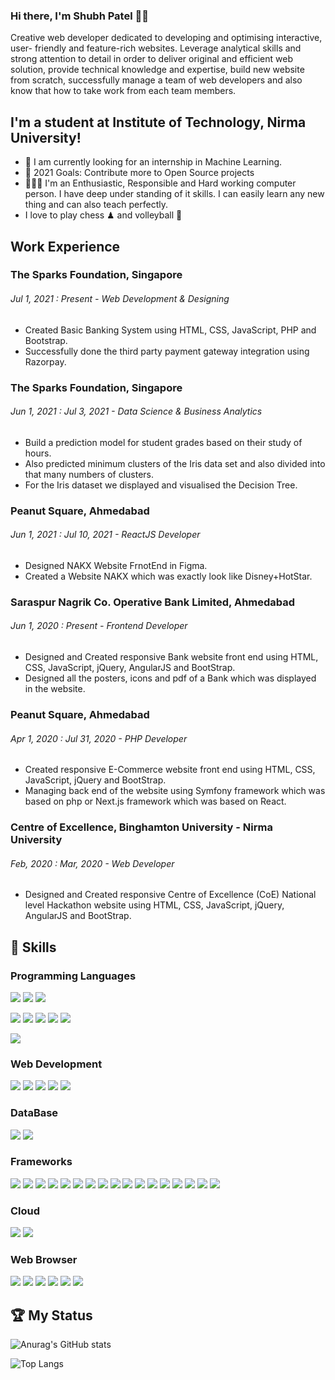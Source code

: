 <!--
**Shubh-Official/Shubh-Official** is a ✨ _special_ ✨ repository because its `README.md` (this file) appears on your GitHub profile.

Here are some ideas to get you started:

- 🔭 I’m currently working on ...
- 🌱 I’m currently learning ...
- 👯 I’m looking to collaborate on ...
- 🤔 I’m looking for help with ...
- 💬 Ask me about ...
- 📫 How to reach me: ...
- 😄 Pronouns: ...
- ⚡ Fun fact: ...
-->

### Hi there, I'm Shubh Patel 👋🏻
Creative web developer dedicated to developing and optimising interactive, user- friendly and feature-rich websites. Leverage analytical skills and strong attention to detail in order to deliver original and efficient web solution, provide technical knowledge and expertise, build new website from scratch, successfully manage a team of web developers and also know that how to take work from each team members.



## I'm a student at Institute of Technology, Nirma University!
- 🔭 I am currently looking for an internship in Machine Learning.
- 🥅 2021 Goals: Contribute more to Open Source projects
- 🧑🏻‍💻 I'm an Enthusiastic, Responsible and Hard working computer person. I have deep under standing of it skills. I can easily learn any new thing and can also teach perfectly.
- I love to play chess ♟ and volleyball 🏐



## Work Experience



### The Sparks Foundation, Singapore
###### Jul 1, 2021 : Present - Web Development & Designing
- Created Basic Banking System using HTML, CSS, JavaScript, PHP and Bootstrap.
- Successfully done the third party payment gateway integration using Razorpay.

### The Sparks Foundation, Singapore
###### Jun 1, 2021 : Jul 3, 2021 - Data Science & Business Analytics
- Build a prediction model for student grades based on their study of hours.
- Also predicted minimum clusters of the Iris data set and also divided into that many numbers of clusters.
- For the Iris dataset we displayed and visualised the Decision Tree.

### Peanut Square, Ahmedabad
###### Jun 1, 2021 : Jul 10, 2021 - ReactJS Developer
- Designed NAKX Website FrnotEnd in Figma.
- Created a Website NAKX which was exactly look like Disney+HotStar.

### Saraspur Nagrik Co. Operative Bank Limited, Ahmedabad
###### Jun 1, 2020 : Present - Frontend Developer
- Designed and Created responsive Bank website front end using HTML, CSS, JavaScript, jQuery, AngularJS and BootStrap.
- Designed all the posters, icons and pdf of a Bank which was displayed in the website.

### Peanut Square, Ahmedabad
###### Apr 1, 2020 : Jul 31, 2020 - PHP Developer
- Created responsive E-Commerce website front end using HTML, CSS, JavaScript, jQuery and BootStrap.
- Managing back end of the website using Symfony framework which was based on php or Next.js framework which was based on React.

### Centre of Excellence, Binghamton University - Nirma University
###### Feb, 2020 : Mar, 2020 - Web Developer
- Designed and Created responsive Centre of Excellence (CoE) National level Hackathon website using HTML, CSS, JavaScript, jQuery, AngularJS and BootStrap.



## 🚀 Skills

### Programming Languages

<img src="https://img.shields.io/badge/C-00599C?style=for-the-badge&logo=c&logoColor=white">  <img src="https://img.shields.io/badge/C%2B%2B-00599C?style=for-the-badge&logo=c%2B%2B&logoColor=white">  <img src="https://img.shields.io/badge/Java-ED8B00?style=for-the-badge&logo=java&logoColor=white">  

<img src="https://img.shields.io/badge/Python-FFD43B?style=for-the-badge&logo=python&logoColor=darkgreen">  <img src="https://img.shields.io/badge/Numpy-777BB4?style=for-the-badge&logo=numpy&logoColor=white">  <img src="https://img.shields.io/badge/Pandas-2C2D72?style=for-the-badge&logo=pandas&logoColor=white">  <img src="https://img.shields.io/badge/TensorFlow-FF6F00?style=for-the-badge&logo=TensorFlow&logoColor=white">  <img src="https://img.shields.io/badge/Keras-D00000?style=for-the-badge&logo=Keras&logoColor=white">

<img src="https://img.shields.io/badge/LaTeX-47A141?style=for-the-badge&logo=LaTeX&logoColor=white">

### Web Development

<img src="https://img.shields.io/badge/HTML5-E34F26?style=for-the-badge&logo=html5&logoColor=white">  <img src="https://img.shields.io/badge/CSS3-1572B6?style=for-the-badge&logo=css3&logoColor=white"> <img src="https://img.shields.io/badge/JavaScript-F7DF1E?style=for-the-badge&logo=javascript&logoColor=black"> <img src="https://img.shields.io/badge/PHP-777BB4?style=for-the-badge&logo=php&logoColor=white">  <img src="https://img.shields.io/badge/TypeScript-007ACC?style=for-the-badge&logo=typescript&logoColor=white">

### DataBase

<img src="https://img.shields.io/badge/MySQL-00000F?style=for-the-badge&logo=mysql&logoColor=white">  <img src="https://img.shields.io/badge/MongoDB-4EA94B?style=for-the-badge&logo=mongodb&logoColor=white">

### Frameworks

<img src="https://img.shields.io/badge/Jupyter-F37626.svg?&style=for-the-badge&logo=Jupyter&logoColor=white"> <img src="https://img.shields.io/badge/conda-342B029.svg?&style=for-the-badge&logo=anaconda&logoColor=white"> <img src="https://img.shields.io/badge/OpenCV-27338e?style=for-the-badge&logo=OpenCV&logoColor=white"> <img src="https://img.shields.io/badge/Bootstrap-563D7C?style=for-the-badge&logo=bootstrap&logoColor=white">  <img src="https://img.shields.io/badge/-materialize--css-ff69b4?style=for-the-badge&logo=materialize--css&logoColor=white"> <img src="https://img.shields.io/badge/jQuery-0769AD?style=for-the-badge&logo=jquery&logoColor=white"> <img src="https://img.shields.io/badge/Xampp-F37623?style=for-the-badge&logo=xampp&logoColor=white"> <img src="https://img.shields.io/badge/Symfony-000000?style=for-the-badge&logo=Symfony&logoColor=white"> <img src="https://img.shields.io/badge/AngularJS-E23237?style=for-the-badge&logo=angularjs&logoColor=white"> <img src="https://img.shields.io/badge/React-20232A?style=for-the-badge&logo=react&logoColor=61DAFB"> <img src="https://img.shields.io/badge/Material--UI-0081CB?style=for-the-badge&logo=material-ui&logoColor=white"> <img src="https://img.shields.io/badge/Redux-593D88?style=for-the-badge&logo=redux&logoColor=white"> <img src="https://img.shields.io/badge/React_Router-CA4245?style=for-the-badge&logo=react-router&logoColor=white"> <img src="https://img.shields.io/badge/next.js-000000?style=for-the-badge&logo=nextdotjs&logoColor=white"> <img src="https://img.shields.io/badge/Node.js-339933?style=for-the-badge&logo=nodedotjs&logoColor=white"> <img src="https://img.shields.io/badge/Postman-FF6C37?style=for-the-badge&logo=Postman&logoColor=white"> <img src="https://img.shields.io/badge/Git-F05032?style=for-the-badge&logo=git&logoColor=white">

### Cloud

<img src="https://img.shields.io/badge/Heroku-430098?style=for-the-badge&logo=heroku&logoColor=white">  <img src="https://img.shields.io/badge/Netlify-00C7B7?style=for-the-badge&logo=netlify&logoColor=white">

### Web Browser

<img src="https://img.shields.io/badge/Safari-FF1B2D?style=for-the-badge&logo=Safari&logoColor=white">  <img src="https://img.shields.io/badge/Google_chrome-4285F4?style=for-the-badge&logo=Google-chrome&logoColor=white">  <img src="https://img.shields.io/badge/Firefox_Browser-FF7139?style=for-the-badge&logo=Firefox-Browser&logoColor=white"> <img src="https://img.shields.io/badge/Brave-FF1B2D?style=for-the-badge&logo=Brave&logoColor=white"> <img src="https://img.shields.io/badge/Microsoft_Edge-0078D7?style=for-the-badge&logo=Microsoft-edge&logoColor=white"> <img src="https://img.shields.io/badge/Opera-FF1B2D?style=for-the-badge&logo=Opera&logoColor=white">


## 🏆 My Status

![Anurag's GitHub stats](https://github-readme-stats.vercel.app/api?username=shubh-official&show_icons=true&theme=radical)

![Top Langs](https://github-readme-stats.vercel.app/api/top-langs/?username=Shubh-Official&layout=compact&theme=radical)
